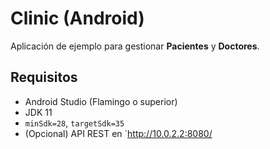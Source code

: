 # Clinic (Android)

Aplicación de ejemplo para gestionar **Pacientes** y **Doctores**.

## Requisitos
- Android Studio (Flamingo o superior)
- JDK 11
- `minSdk=28`, `targetSdk=35`
- (Opcional) API REST en `http://10.0.2.2:8080/
